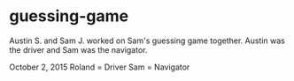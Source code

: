 # guessing-game
Austin S. and Sam J. worked on Sam's guessing game together. Austin was the driver and Sam was the navigator.

October 2, 2015
Roland = Driver
Sam = Navigator

